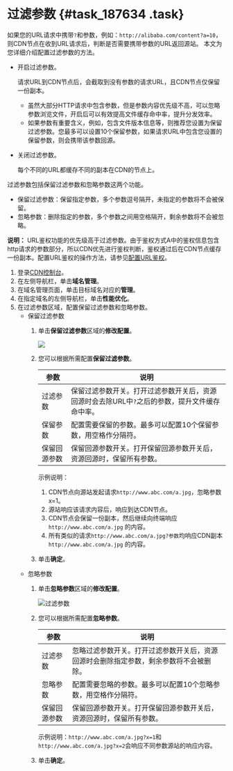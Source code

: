 # 过滤参数 {#task_187634 .task}

如果您的URL请求中携带`?`和参数，例如：`http://alibaba.com/content?a=10`，则CDN节点在收到URL请求后，判断是否需要携带参数的URL返回源站。 本文为您详细介绍配置过滤参数的方法。

-   开启过滤参数。

    请求URL到CDN节点后，会截取到没有参数的请求URL，且CDN节点仅保留一份副本。

    -   虽然大部分HTTP请求中包含参数，但是参数内容优先级不高，可以忽略参数浏览文件，开启后可以有效提高文件缓存命中率，提升分发效率。
    -   如果参数有重要含义，例如，包含文件版本信息等，则推荐您设置为保留过滤参数。您最多可以设置10个保留参数，如果请求URL中包含您设置的保留参数，则会携带该参数回源。
-   关闭过滤参数。

    每个不同的URL都缓存不同的副本在CDN的节点上。


过滤参数包括保留过滤参数和忽略参数这两个功能。

-   保留过滤参数：保留指定参数，多个参数逗号隔开，未指定的参数将不会被保留。
-   忽略参数：删除指定的参数，多个参数之间用空格隔开，剩余参数将不会被忽略。

**说明：** URL鉴权功能的优先级高于过滤参数。由于鉴权方式A中的鉴权信息包含http请求的参数部分，所以CDN优先进行鉴权判断，鉴权通过后在CDN节点缓存一份副本。配置URL鉴权的操作方法，请参见[配置URL鉴权](ZH-CN_TP_15390.dita#concept_rtr_qsm_j2b)。

1.  登录[CDN控制台](https://cdn.console.aliyun.com)。
2.  在左侧导航栏，单击**域名管理**。
3.  在域名管理页面，单击目标域名对应的**管理**。
4.  在指定域名的左侧导航栏，单击**性能优化**。
5.  在过滤参数区域，配置保留过滤参数和忽略参数。 
    -   保留过滤参数
        1.  单击**保留过滤参数**区域的**修改配置**。

            ![](http://static-aliyun-doc.oss-cn-hangzhou.aliyuncs.com/assets/img/5161/156653378057056_zh-CN.png)

        2.  您可以根据所需配置**保留过滤参数**。

            |参数|说明|
            |--|--|
            |过滤参数|保留过滤参数开关。打开过滤参数开关后，资源回源时会去除URL中`?`之后的参数，提升文件缓存命中率。|
            |保留参数|配置需要保留的参数。最多可以配置10个保留参数，用空格作分隔符。|
            |保留回源参数|保留回源参数开关。打开保留回源参数开关后，资源回源时，保留所有参数。|

            示例说明：

            1.  CDN节点向源站发起请求`http://www.abc.com/a.jpg`，忽略参数x=1。
            2.  源站响应该请求内容后，响应到达CDN节点。
            3.  CDN节点会保留一份副本，然后继续向终端响应 `http://www.abc.com/a.jpg` 的内容。
            4.  所有类似的请求`http://www.abc.com/a.jpg?参数`均响应CDN副本`http://www.abc.com/a.jpg` 的内容。
        3.  单击**确定**。
    -   忽略参数
        1.  单击**忽略参数**区域的**修改配置**。

            ![过滤参数](http://static-aliyun-doc.oss-cn-hangzhou.aliyuncs.com/assets/img/5161/15665337807304_zh-CN.png)

        2.  您可以根据所需配置**忽略参数**。

            |参数|说明|
            |--|--|
            |过滤参数|忽略过滤参数开关。打开过滤参数开关后，资源回源时会删除指定参数，剩余参数将不会被删除。|
            |忽略参数|配置需要忽略的参数。最多可以配置10个忽略参数，用空格作分隔符。|
            |保留回源参数|保留回源参数开关。打开保留回源参数开关后，资源回源时，保留所有参数。|

            示例说明：`http://www.abc.com/a.jpg?x=1`和`http://www.abc.com/a.jpg?x=2`会响应不同参数源站的响应内容。

        3.  单击**确定**。

